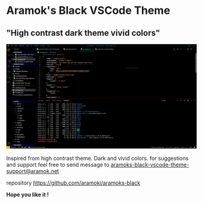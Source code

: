 # Aramok's Black VSCode Theme

## "High contrast dark theme vivid colors"

  

![alt text](https://raw.githubusercontent.com/aramoki/aramoks-black/master/images/screenshot1.png)

  

Inspired from high contrast theme. Dark and vivid colors.
for suggestions and support feel free to send message to 
aramoks-black-vscode-theme-support@aramok.net


repository
https://github.com/aramoki/aramoks-black

  

**Hope you like it !**



